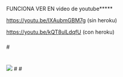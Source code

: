 FUNCIONA VER EN
video de youtube*****

https://youtu.be/IXAubmGBM7g (sin heroku)

https://youtu.be/kQT8ulLdqfU (con heroku)
###
#<a target="_blank">
# 
  
  <img src="https://img.shields.io/youtube/channel/views/IXAubmGBM7g?style=social&logo=YouTube&logoColor=white">
#</a>
#<a href="https://youtu.be/IXAubmGBM7g "><img src="" alt="" title="Automatically Deploy to Fly.io with GitHub Actions"></a>




